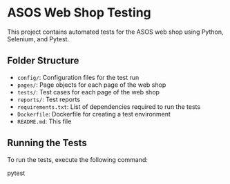 # ASOS Web Shop Testing

This project contains automated tests for the ASOS web shop using Python, Selenium, and Pytest.

## Folder Structure

* `config/`: Configuration files for the test run
* `pages/`: Page objects for each page of the web shop
* `tests/`: Test cases for each page of the web shop
* `reports/`: Test reports
* `requirements.txt`: List of dependencies required to run the tests
* `Dockerfile`: Dockerfile for creating a test environment
* `README.md`: This file

## Running the Tests

To run the tests, execute the following command:

pytest
